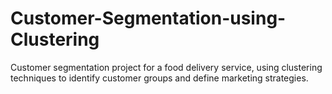 # Customer-Segmentation-using-Clustering
Customer segmentation project for a food delivery service, using clustering techniques to identify customer groups and define marketing strategies.
